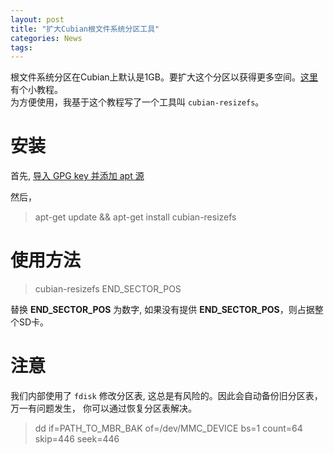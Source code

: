 ```yaml
---
layout: post
title: "扩大Cubian根文件系统分区工具"
categories: News
tags:
---
```

根文件系统分区在Cubian上默认是1GB。要扩大这个分区以获得更多空间。[这里](http://askubuntu.com/questions/24027/how-to-resize-a-ext4-root-partition-at-runtime) 有个小教程。  
为方便使用，我基于这个教程写了一个工具叫 `cubian-resizefs`。

# 安装

首先, [导入 GPG key 并添加 apt 源](http://cn.cubian.org/2013/08/09/cubian-update-is-available)

然后， 
> apt-get update && apt-get install cubian-resizefs

# 使用方法

> cubian-resizefs END_SECTOR_POS

替换 **END_SECTOR_POS** 为数字, 如果没有提供 **END_SECTOR_POS**，则占据整个SD卡。

# 注意

我们内部使用了 `fdisk` 修改分区表, 这总是有风险的。因此会自动备份旧分区表，万一有问题发生，
你可以通过恢复分区表解决。

> dd if=PATH_TO_MBR_BAK of=/dev/MMC_DEVICE bs=1 count=64 skip=446 seek=446
